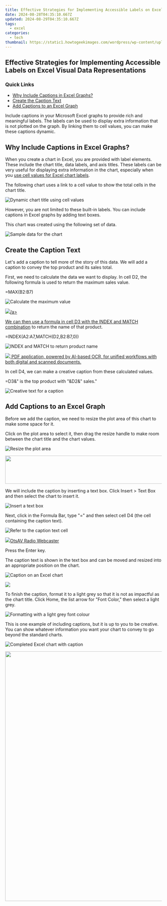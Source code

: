 ```yaml
---
title: Effective Strategies for Implementing Accessible Labels on Excel Visual Data Representations
date: 2024-08-28T04:35:10.667Z
updated: 2024-08-29T04:35:10.667Z
tags:
  - excel
categories:
  - tech
thumbnail: https://static1.howtogeekimages.com/wordpress/wp-content/uploads/2019/07/stock-lede-microsoft-office_excel-1.png
---
```


## Effective Strategies for Implementing Accessible Labels on Excel Visual Data Representations

### Quick Links

* [Why Include Captions in Excel Graphs?](https://extra-information.techidaily.com/start-screen-special-free-editing-tools/)
* [Create the Caption Text](https://techidaily.com/video-fixer-software-for-all-corrupt-videos-of-vivo-v29e-by-stellar-video-repair-mobile-video-repair/)
* [Add Captions to an Excel Graph](https://screen-video-capture.techidaily.com/new-2024-approved-harvest-hits-roundup-next-gen-farming-game-picks/)

 Include captions in your Microsoft Excel graphs to provide rich and meaningful labels. The labels can be used to display extra information that is not plotted on the graph. By linking them to cell values, you can make these captions dynamic.

##  Why Include Captions in Excel Graphs?

 When you create a chart in Excel, you are provided with label elements. These include the chart title, data labels, and axis titles. These labels can be very useful for displaying extra information in the chart, especially when you [use cell values for Excel chart labels](https://tech-recovery.techidaily.com/top-gaming-console-picks-for-the-year-2024/).

 The following chart uses a link to a cell value to show the total cells in the chart title.

![Dynamic chart title using cell values](https://static1.howtogeekimages.com/wordpress/wp-content/uploads/2020/05/dynamic-chart-title.png) 

 However, you are not limited to these built-in labels. You can include captions in Excel graphs by adding text boxes.

 This chart was created using the following set of data.

![Sample data for the chart](https://static1.howtogeekimages.com/wordpress/wp-content/uploads/2020/05/chart-data-1.png) 

##  Create the Caption Text

 Let's add a caption to tell more of the story of this data. We will add a caption to convey the top product and its sales total.

 First, we need to calculate the data we want to display. In cell D2, the following formula is used to return the maximum sales value.

=MAX(B2:B7)

![Calculate the maximum value](https://static1.howtogeekimages.com/wordpress/wp-content/uploads/2020/05/max-value-1.png) 

<!-- affiliate ads begin -->
<a href="https://store.nero.com/order/checkout.php?PRODS=4729507&QTY=1&AFFILIATE=108875&CART=1"><img src="https://www.nero.com/nero-com-wAssets/img/banners/2023/TIU/Nero_TuneItUp_Screen_2.webp" border="0">/a>
<!-- affiliate ads end -->
 We can then use a formula in cell D3 with the [INDEX and MATCH combination](https://support.office.com/en-gb/article/look-up-values-with-vlookup-index-or-match-68297403-7c3c-4150-9e3c-4d348188976b) to return the name of that product.

=INDEX(A2:A7,MATCH(D2,B2:B7,0))

![INDEX and MATCH to return product name](https://static1.howtogeekimages.com/wordpress/wp-content/uploads/2020/05/index-match.png) 

<!-- affiliate ads begin -->
<a href="https://checkout.abbyy.com/order/checkout.php?PRODS=39254762&QTY=1&AFFILIATE=108875&CART=1"> <img src="https://secure.avangate.com/images/merchant/0e5fb5c76fca16adbee503c9aff393cd/products/11_FR-Badges-NEW-FR-Standard-16-WIN-200.png" border="0"> PDF application, powered by AI-based OCR, for unified workflows with both digital and scanned documents. </a>
<!-- affiliate ads end -->
 In cell D4, we can make a creative caption from these calculated values.

=D3&" is the top product with "&D2&" sales."

![Creative text for a caption](https://static1.howtogeekimages.com/wordpress/wp-content/uploads/2020/05/creative-text.png) 

##  Add Captions to an Excel Graph

 Before we add the caption, we need to resize the plot area of this chart to make some space for it.

 Click on the plot area to select it, then drag the resize handle to make room between the chart title and the chart values.

![Resize the plot area](https://static1.howtogeekimages.com/wordpress/wp-content/uploads/2020/05/resize-plot-area.png) 

<!-- affiliate ads begin -->
<a href="https://natural-cycles.sjv.io/c/5597632/2072200/17885" target="_top" id="2072200"><img src="//a.impactradius-go.com/display-ad/17885-2072200" border="0" alt="" width="728" height="90"/></a><img height="0" width="0" src="https://imp.pxf.io/i/5597632/2072200/17885" style="position:absolute;visibility:hidden;" border="0" />
<!-- affiliate ads end -->
 We will include the caption by inserting a text box. Click Insert > Text Box and then select the chart to insert it.

![Insert a text box](https://static1.howtogeekimages.com/wordpress/wp-content/uploads/2020/05/text-box.png) 

 Next, click in the Formula Bar, type "=" and then select cell D4 (the cell containing the caption text).

![Refer to the caption text cell](https://static1.howtogeekimages.com/wordpress/wp-content/uploads/2020/05/cell-link.png) 

<!-- affiliate ads begin -->
<a href="https://otszone.ots7.com/order/checkout.php?PRODS=4713322&QTY=1&AFFILIATE=108875&CART=1"><img src="https://green.ots7.com/screenshots/OtsAV/OtsAVRadio1.90-300x188.jpg" border="0">OtsAV Radio Webcaster</a>
<!-- affiliate ads end -->
 Press the Enter key.

 The caption text is shown in the text box and can be moved and resized into an appropriate position on the chart.

![Caption on an Excel chart](https://static1.howtogeekimages.com/wordpress/wp-content/uploads/2020/05/inserted-caption.png) 

<!-- affiliate ads begin -->
<a href="https://store.movavi.com/affiliate.php?ACCOUNT=MOVAVI&AFFILIATE=108875&PATH=https%3A%2F%2Fwww.movavi.com%3FAFFILIATE%3D108875%26RESOURCE%3DBanner%2B728x90"><img src="https://mcusercontent.com/0885a03ded3d480dca9287f12/images/2e76fe6a-3010-1b37-7846-f34ff9c6b4ca.png" border="0"></a>
<!-- affiliate ads end -->
 To finish the caption, format it to a light grey so that it is not as impactful as the chart title. Click Home, the list arrow for "Font Color," then select a light grey.

![Formatting with a light grey font colour](https://static1.howtogeekimages.com/wordpress/wp-content/uploads/2020/05/light-grey.png) 

 This is one example of including captions, but it is up to you to be creative. You can show whatever information you want your chart to convey to go beyond the standard charts.

![Completed Excel chart with caption](https://static1.howtogeekimages.com/wordpress/wp-content/uploads/2020/05/finished-chart.png)

<!-- affiliate ads begin -->
<a href="https://aspironcom.sjv.io/c/5597632/1941789/21554" target="_top" id="1941789"><img src="//a.impactradius-go.com/display-ad/21554-1941789" border="0" alt="" width="650" height="800"/></a><img height="0" width="0" src="https://imp.pxf.io/i/5597632/1941789/21554" style="position:absolute;visibility:hidden;" border="0" />
<!-- affiliate ads end -->
<ins class="adsbygoogle"
     style="display:block"
     data-ad-format="autorelaxed"
     data-ad-client="ca-pub-7571918770474297"
     data-ad-slot="1223367746"></ins>



<ins class="adsbygoogle"
     style="display:block"
     data-ad-client="ca-pub-7571918770474297"
     data-ad-slot="8358498916"
     data-ad-format="auto"
     data-full-width-responsive="true"></ins>


